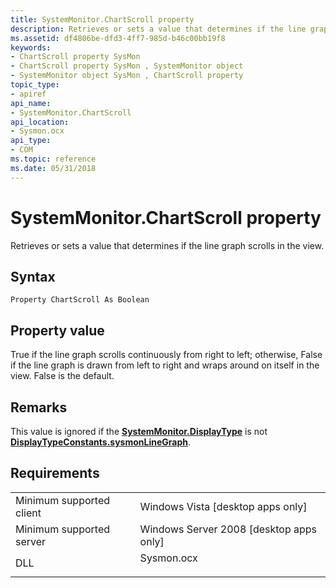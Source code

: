 ```yaml
---
title: SystemMonitor.ChartScroll property
description: Retrieves or sets a value that determines if the line graph scrolls in the view.
ms.assetid: df4806be-dfd3-4ff7-985d-b46c00bb19f8
keywords:
- ChartScroll property SysMon
- ChartScroll property SysMon , SystemMonitor object
- SystemMonitor object SysMon , ChartScroll property
topic_type:
- apiref
api_name:
- SystemMonitor.ChartScroll
api_location:
- Sysmon.ocx
api_type:
- COM
ms.topic: reference
ms.date: 05/31/2018
---
```


# SystemMonitor.ChartScroll property

Retrieves or sets a value that determines if the line graph scrolls in the view.

## Syntax


```VB
Property ChartScroll As Boolean
```



## Property value

True if the line graph scrolls continuously from right to left; otherwise, False if the line graph is drawn from left to right and wraps around on itself in the view. False is the default.

## Remarks

This value is ignored if the [**SystemMonitor.DisplayType**](systemmonitor-displaytype.md) is not [**DisplayTypeConstants.sysmonLineGraph**](/windows/win32/api/isysmon/ne-isysmon-displaytypeconstants).

## Requirements



|                                     |                                                                                       |
|-------------------------------------|---------------------------------------------------------------------------------------|
| Minimum supported client<br/> | Windows Vista \[desktop apps only\]<br/>                                        |
| Minimum supported server<br/> | Windows Server 2008 \[desktop apps only\]<br/>                                  |
| DLL<br/>                      | <dl> <dt>Sysmon.ocx</dt> </dl> |



 

 





